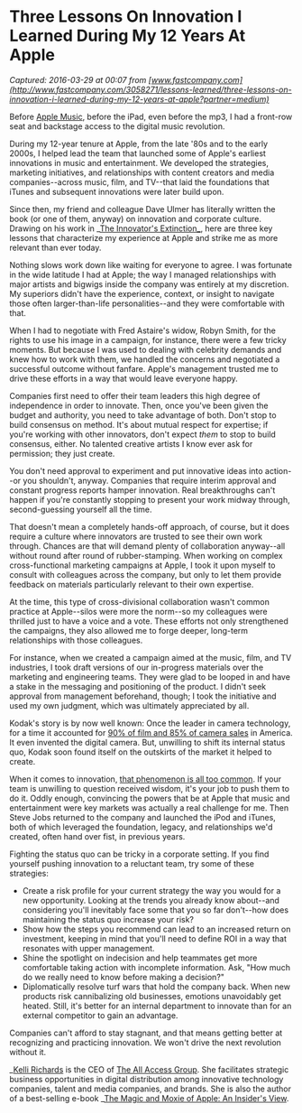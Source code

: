 # Three Lessons On Innovation I Learned During My 12 Years At Apple

_Captured: 2016-03-29 at 00:07 from [www.fastcompany.com](http://www.fastcompany.com/3058271/lessons-learned/three-lessons-on-innovation-i-learned-during-my-12-years-at-apple?partner=medium)_

Before [Apple Music](http://www.fastcompany.com/3055328/apple-music-now-has-more-than-10-million-paying-subscribers), before the iPad, even before the mp3, I had a front-row seat and backstage access to the digital music revolution.

During my 12-year tenure at Apple, from the late '80s and to the early 2000s, I helped lead the team that launched some of Apple's earliest innovations in music and entertainment. We developed the strategies, marketing initiatives, and relationships with content creators and media companies--across music, film, and TV--that laid the foundations that iTunes and subsequent innovations were later build upon.

Since then, my friend and colleague Dave Ulmer has literally written the book (or one of them, anyway) on innovation and corporate culture. Drawing on his work in _[The Innovator's Extinction_](http://www.techtransfer.csir.co.za/2014/05/the-innovators-extinction/), here are three key lessons that characterize my experience at Apple and strike me as more relevant than ever today.

Nothing slows work down like waiting for everyone to agree. I was fortunate in the wide latitude I had at Apple; the way I managed relationships with major artists and bigwigs inside the company was entirely at my discretion. My superiors didn't have the experience, context, or insight to navigate those often larger-than-life personalities--and they were comfortable with that.

When I had to negotiate with Fred Astaire's widow, Robyn Smith, for the rights to use his image in a campaign, for instance, there were a few tricky moments. But because I was used to dealing with celebrity demands and knew how to work with them, we handled the concerns and negotiated a successful outcome without fanfare. Apple's management trusted me to drive these efforts in a way that would leave everyone happy.

Companies first need to offer their team leaders this high degree of independence in order to innovate. Then, once you've been given the budget and authority, you need to take advantage of both. Don't stop to build consensus on method. It's about mutual respect for expertise; if you're working with other innovators, don't expect _them_ to stop to build consensus, either. No talented creative artists I know ever ask for permission; they just create.

You don't need approval to experiment and put innovative ideas into action--or you shouldn't, anyway. Companies that require interim approval and constant progress reports hamper innovation. Real breakthroughs can't happen if you're constantly stopping to present your work midway through, second-guessing yourself all the time.

That doesn't mean a completely hands-off approach, of course, but it does require a culture where innovators are trusted to see their own work through. Chances are that will demand plenty of collaboration anyway--all without round after round of rubber-stamping. When working on complex cross-functional marketing campaigns at Apple, I took it upon myself to consult with colleagues across the company, but only to let them provide feedback on materials particularly relevant to their own expertise.

At the time, this type of cross-divisional collaboration wasn't common practice at Apple--silos were more the norm--so my colleagues were thrilled just to have a voice and a vote. These efforts not only strengthened the campaigns, they also allowed me to forge deeper, long-term relationships with those colleagues.

For instance, when we created a campaign aimed at the music, film, and TV industries, I took draft versions of our in-progress materials over the marketing and engineering teams. They were glad to be looped in and have a stake in the messaging and positioning of the product. I didn't seek approval from management beforehand, though; I took the initiative and used my own judgment, which was ultimately appreciated by all.

Kodak's story is by now well known: Once the leader in camera technology, for a time it accounted for [90% of film and 85% of camera sales](http://www.economist.com/node/21542796) in America. It even invented the digital camera. But, unwilling to shift its internal status quo, Kodak soon found itself on the outskirts of the market it helped to create.

When it comes to innovation, [that phenomenon is all too common](http://www.fastcompany.com/3056718/work-smart/3-strategies-for-making-innovation-thinking-routine). If your team is unwilling to question received wisdom, it's your job to push them to do it. Oddly enough, convincing the powers that be at Apple that music and entertainment were key markets was actually a real challenge for me. Then Steve Jobs returned to the company and launched the iPod and iTunes, both of which leveraged the foundation, legacy, and relationships we'd created, often hand over fist, in previous years.

Fighting the status quo can be tricky in a corporate setting. If you find yourself pushing innovation to a reluctant team, try some of these strategies:

  * Create a risk profile for your current strategy the way you would for a new opportunity. Looking at the trends you already know about--and considering you'll inevitably face some that you so far don't--how does maintaining the status quo increase your risk?
  * Show how the steps you recommend can lead to an increased return on investment, keeping in mind that you'll need to define ROI in a way that resonates with upper management.
  * Shine the spotlight on indecision and help teammates get more comfortable taking action with incomplete information. Ask, "How much do we really need to know before making a decision?"
  * Diplomatically resolve turf wars that hold the company back. When new products risk cannibalizing old businesses, emotions unavoidably get heated. Still, it's better for an internal department to innovate than for an external competitor to gain an advantage.

Companies can't afford to stay stagnant, and that means getting better at recognizing and practicing innovation. We won't drive the next revolution without it.

_[Kelli Richards](http://kellirichards.com/) is the CEO of [The All Access Group](http://www.allaccessgroup.com/). She facilitates strategic business opportunities in digital distribution among innovative technology companies, talent and media companies, and brands. She is also the author of a best-selling e-book _[The Magic and Moxie of Apple: An Insider's View](http://www.amazon.com/The-Magic-Moxie-Apple-Insiders-ebook/dp/B008KSBT18).
